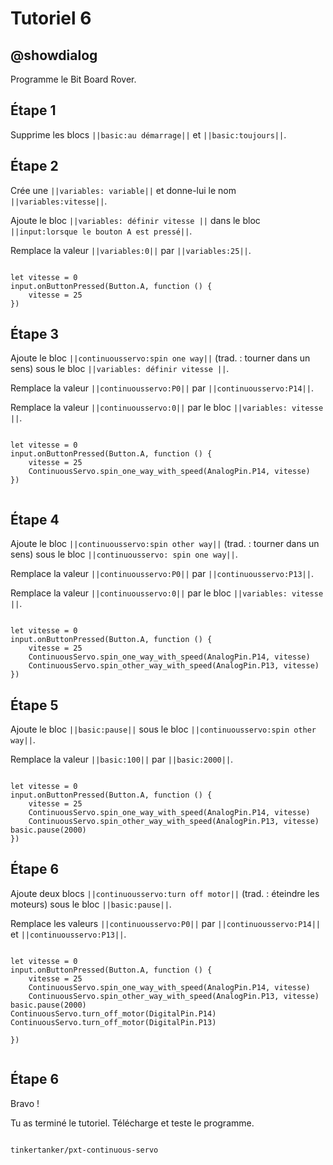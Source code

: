 # Tutoriel 6

## @showdialog

Programme le Bit Board Rover.

## Étape 1

Supprime les blocs ``||basic:au démarrage||`` et ``||basic:toujours||``.

## Étape 2

Crée une ``||variables: variable||`` et donne-lui le nom ``||variables:vitesse||``.

Ajoute le bloc ``||variables: définir vitesse ||`` dans le bloc ``||input:lorsque le bouton A est pressé||``.

Remplace la valeur ``||variables:0||`` par ``||variables:25||``.

```blocks

let vitesse = 0
input.onButtonPressed(Button.A, function () {
    vitesse = 25
})

```

## Étape 3

Ajoute le bloc ``||continuousservo:spin one way||`` (trad. : tourner dans un sens) sous le bloc ``||variables: définir vitesse ||``.

Remplace la valeur ``||continuousservo:P0||`` par ``||continuousservo:P14||``.

Remplace la valeur ``||continuousservo:0||`` par le bloc ``||variables: vitesse ||``.

```blocks

let vitesse = 0
input.onButtonPressed(Button.A, function () {
    vitesse = 25
    ContinuousServo.spin_one_way_with_speed(AnalogPin.P14, vitesse)
})


```
## Étape 4

Ajoute le bloc ``||continuousservo:spin other way||`` (trad. : tourner dans un sens) sous le bloc ``||continuousservo: spin one way||``.

Remplace la valeur ``||continuousservo:P0||`` par ``||continuousservo:P13||``.

Remplace la valeur ``||continuousservo:0||`` par le bloc ``||variables: vitesse ||``.

```blocks

let vitesse = 0
input.onButtonPressed(Button.A, function () {
    vitesse = 25
    ContinuousServo.spin_one_way_with_speed(AnalogPin.P14, vitesse)
    ContinuousServo.spin_other_way_with_speed(AnalogPin.P13, vitesse)
})

```

## Étape 5

Ajoute le bloc ``||basic:pause||`` sous le bloc ``||continuousservo:spin other way||``.

Remplace la valeur ``||basic:100||`` par ``||basic:2000||``.

```blocks

let vitesse = 0
input.onButtonPressed(Button.A, function () {
    vitesse = 25
    ContinuousServo.spin_one_way_with_speed(AnalogPin.P14, vitesse)
    ContinuousServo.spin_other_way_with_speed(AnalogPin.P13, vitesse)
basic.pause(2000)
})

```

## Étape 6

Ajoute deux blocs ``||continuousservo:turn off motor||`` (trad. : éteindre les moteurs) sous le bloc ``||basic:pause||``.

Remplace les valeurs ``||continuousservo:P0||`` par ``||continuousservo:P14||`` et ``||continuousservo:P13||``.

```blocks

let vitesse = 0
input.onButtonPressed(Button.A, function () {
    vitesse = 25
    ContinuousServo.spin_one_way_with_speed(AnalogPin.P14, vitesse)
    ContinuousServo.spin_other_way_with_speed(AnalogPin.P13, vitesse)
basic.pause(2000)
ContinuousServo.turn_off_motor(DigitalPin.P14)
ContinuousServo.turn_off_motor(DigitalPin.P13)

})


```
## Étape 6

Bravo !

Tu as terminé le tutoriel. Télécharge et teste le programme.


```package

tinkertanker/pxt-continuous-servo

```
